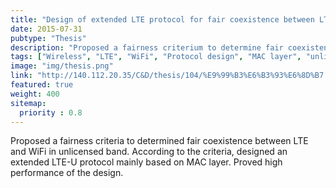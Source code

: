 ```yaml
---
title: "Design of extended LTE protocol for fair coexistence between LTE-U and WiFi"
date: 2015-07-31
pubtype: "Thesis"
description: "Proposed a fairness criterium to determine fair coexistence between LTE and WiFi in unlicensed band. According to the criteria, designed an extended LTE-U protocol mainly based on MAC layer. Proved high performance of the design"
tags: ["Wireless", "LTE", "WiFi", "Protocol design", "MAC layer", "unlicensed band"]
image: "img/thesis.png"
link: "http://140.112.20.35/C&D/thesis/104/%E9%99%B3%E6%B3%93%E6%8D%B7.pdf"
featured: true
weight: 400
sitemap:
  priority : 0.8
---
```



Proposed a fairness criteria to determined fair coexistence between LTE and WiFi in unlicensed band. According to the criteria, designed an extended LTE-U protocol mainly based on MAC layer. Proved high performance of the design.
